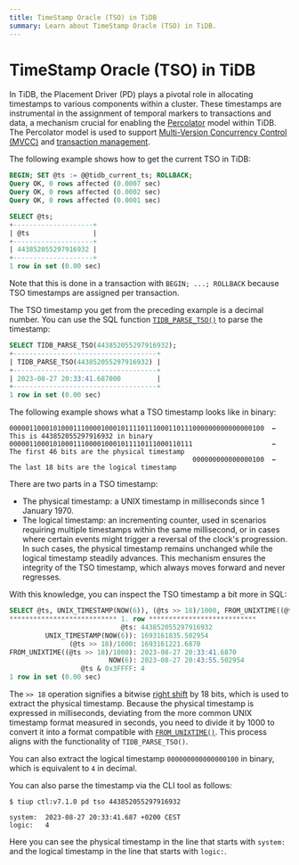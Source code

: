 ```yaml
---
title: TimeStamp Oracle (TSO) in TiDB
summary: Learn about TimeStamp Oracle (TSO) in TiDB.
---
```


# TimeStamp Oracle (TSO) in TiDB

In TiDB, the Placement Driver (PD) plays a pivotal role in allocating timestamps to various components within a cluster. These timestamps are instrumental in the assignment of temporal markers to transactions and data, a mechanism crucial for enabling the [Percolator](https://research.google/pubs/large-scale-incremental-processing-using-distributed-transactions-and-notifications/) model within TiDB. The Percolator model is used to support [Multi-Version Concurrency Control (MVCC)](/glossary.md#multi-version-concurrency-control-mvcc) and [transaction management](/transaction-overview.md).

The following example shows how to get the current TSO in TiDB:

```sql
BEGIN; SET @ts := @@tidb_current_ts; ROLLBACK;
Query OK, 0 rows affected (0.0007 sec)
Query OK, 0 rows affected (0.0002 sec)
Query OK, 0 rows affected (0.0001 sec)

SELECT @ts;
+--------------------+
| @ts                |
+--------------------+
| 443852055297916932 |
+--------------------+
1 row in set (0.00 sec)
```

Note that this is done in a transaction with `BEGIN; ...; ROLLBACK` because TSO timestamps are assigned per transaction.

The TSO timestamp you get from the preceding example is a decimal number. You can use the SQL function [`TIDB_PARSE_TSO()`](/functions-and-operators/tidb-functions.md#tidb_parse_tso) to parse the timestamp:

```sql
SELECT TIDB_PARSE_TSO(443852055297916932);
+------------------------------------+
| TIDB_PARSE_TSO(443852055297916932) |
+------------------------------------+
| 2023-08-27 20:33:41.687000         |
+------------------------------------+
1 row in set (0.00 sec)
```

The following example shows what a TSO timestamp looks like in binary:

```shell
0000011000101000111000010001011110111000110111000000000000000100  ← This is 443852055297916932 in binary
0000011000101000111000010001011110111000110111                    ← The first 46 bits are the physical timestamp
                                              000000000000000100  ← The last 18 bits are the logical timestamp
```

There are two parts in a TSO timestamp:

- The physical timestamp: a UNIX timestamp in milliseconds since 1 January 1970.
- The logical timestamp: an incrementing counter, used in scenarios requiring multiple timestamps within the same millisecond, or in cases where certain events might trigger a reversal of the clock's progression. In such cases, the physical timestamp remains unchanged while the logical timestamp steadily advances. This mechanism ensures the integrity of the TSO timestamp, which always moves forward and never regresses.

With this knowledge, you can inspect the TSO timestamp a bit more in SQL:

```sql
SELECT @ts, UNIX_TIMESTAMP(NOW(6)), (@ts >> 18)/1000, FROM_UNIXTIME((@ts >> 18)/1000), NOW(6), @ts & 0x3FFFF\G
*************************** 1. row ***************************
                            @ts: 443852055297916932
         UNIX_TIMESTAMP(NOW(6)): 1693161835.502954
               (@ts >> 18)/1000: 1693161221.6870
FROM_UNIXTIME((@ts >> 18)/1000): 2023-08-27 20:33:41.6870
                         NOW(6): 2023-08-27 20:43:55.502954
                  @ts & 0x3FFFF: 4
1 row in set (0.00 sec)
```

The `>> 18` operation signifies a bitwise [right shift](/functions-and-operators/bit-functions-and-operators.md) by 18 bits, which is used to extract the physical timestamp. Because the physical timestamp is expressed in milliseconds, deviating from the more common UNIX timestamp format measured in seconds, you need to divide it by 1000 to convert it into a format compatible with [`FROM_UNIXTIME()`](/functions-and-operators/date-and-time-functions.md). This process aligns with the functionality of `TIDB_PARSE_TSO()`.

You can also extract the logical timestamp `000000000000000100` in binary, which is equivalent to `4` in decimal.

You can also parse the timestamp via the CLI tool as follows:

```shell
$ tiup ctl:v7.1.0 pd tso 443852055297916932
```

```
system:  2023-08-27 20:33:41.687 +0200 CEST
logic:   4
```

Here you can see the physical timestamp in the line that starts with `system:` and the logical timestamp in the line that starts with `logic:`.
